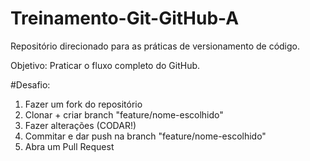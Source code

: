 # Treinamento-Git-GitHub-A
Repositório direcionado para as práticas de versionamento de código.

Objetivo: Praticar o fluxo completo do GitHub.

#Desafio:
1. Fazer um fork do repositório
2. Clonar + criar branch "feature/nome-escolhido"
3. Fazer alterações (CODAR!)
4. Commitar e dar push na branch "feature/nome-escolhido"
5. Abra um Pull Request 
